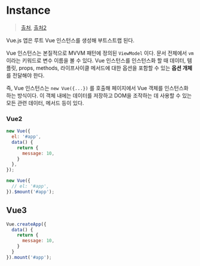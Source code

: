 # Instance

> [출처](https://v1.vuejs.org/guide/instance.html), [출처2](https://bootcamp.uxdesign.cc/ui-ux-development-master-the-vue-instance-18aa5e708abd)

Vue.js 앱은 루트 Vue 인스턴스를 생성해 부트스트랩 된다.

Vue 인스턴스는 본질적으로 MVVM 패턴에 정의된 `ViewModel` 이다. 문서 전체에서 `vm` 이라는 키워드로 변수 이름을 볼 수 있다. Vue 인스턴스를 인스턴스화 할 때 데이터, 템플릿, props, methods, 라이프사이클 메서드에 대한 옵션을 포함할 수 있는 **옵션 개체** 를 전달해야 한다.

즉, Vue 인스턴스는 `new Vue({...})` 를 호출해 페이지에서 Vue 객체를 인스턴스화 하는 방식이다. 이 객체 내에는 데이터를 저장하고 DOM을 조작하는 데 사용할 수 있는 모든 관련 데이터, 메서드 등이 있다.

### Vue2

```js
new Vue({
  el: '#app',
  data() {
    return {
      message: 10,
    }
  },
});

new Vue({
  // el: '#app',
}).$mount('#app');
```

## Vue3

```javascript
Vue.createApp({
  data() {
    return {
      message: 10,
    }
  }
}).mount('#app');
```

